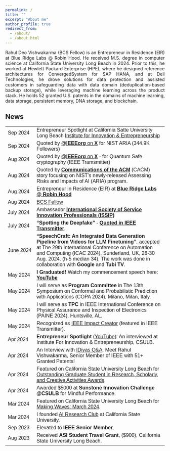 ```yaml
---
permalink: /
title: ""
excerpt: "About me"
author_profile: true
redirect_from: 
  - /about/
  - /about.html
---
```



<head>
<style>
table {
  font-family: arial, sans-serif;
  border-collapse: collapse;
  width: 100%;
}

td, th {
  border: 1px solid #dddddd;
  text-align: left;
  padding: 8px;
}

tr:nth-child(even) {
  background-color: #dddddd;
}
</style>
</head>


<p align="justify">
Rahul Deo Vishwakarma (BCS Fellow) is an Entrepreneur in Residence (EIR) at Blue Ridge Labs @ Robin Hood. He received M.S. degree in computer science at California State University Long Beach in 2024. Prior to this, he worked at Hewlett Packard Enterprise (HPE), where he designed reference architectures for ConvergedSystem for SAP HANA, and at Dell Technologies, he drove solutions for data protection and assisted customers in safeguarding data with data domain (deduplication-based backup storage), while leveraging machine learning across the product stack. He holds 52 granted U.S. patents in the domains of machine learning, data storage, persistent memory, DNA storage, and blockchain.
</p>



<h2> News </h2>

<table>


  <tr>
    <td style="white-space: nowrap;">Sep 2024</td>
    <td> Entrepreneur Spotlight at California Satte University Long Beach <a href="https://www.youtube.com/watch?v=ILHuEi3ocZE" target="_blank"> Institute for Innovation & Entrepreneurship </a> </td>
  </tr>
  
  <tr>
    <td style="white-space: nowrap;">Sep 2024</td>
    <td> Quoted by <a href="https://x.com/IEEEorg/status/1831769317488120298" target="_blank"> <strong>@IEEEorg</strong> on <strong>X</strong></a> for NIST ARIA (344.9K Followers) </td>
  </tr>

  <tr>
    <td style="white-space: nowrap;">Aug 2024</td>
    <td> Quoted by <a href="https://x.com/IEEEorg/status/1829172331022794815" target="_blank"> <strong>@IEEEorg</strong> on <strong>X</strong></a> - for Quantum Safe cryptography (IEEE Tramsmitter) </td>
  </tr>
  
  <tr>
    <td style="white-space: nowrap;">Aug 2024</td>
    <td> Quoted by <a href="https://cacm.acm.org/news/gauging-societal-impacts-of-large-language-models/" target="_blank"> <strong>Communications of the ACM</strong></a> (CACM) story focusing on NIST’s newly-released Assessing Risks and Impacts of AI (ARIA) program. </td>
  </tr>


  <tr>
    <td style="white-space: nowrap;">Aug 2024</td>
    <td> Entrepreneur in Residence (EIR) at <a href="https://www.labs.robinhood.org/build/fellowship" target="_blank"> <strong>Blue Ridge Labs @ Robin Hood</strong></a> </td>
  </tr>

      
  <tr>
    <td style="white-space: nowrap;">Aug 2024</td>
    <td> <a href="https://www.linkedin.com/feed/update/urn:li:activity:7232122187359432706/" target="_blank"> BCS Fellow </a> </td>
  </tr>



  <tr>
    <td style="white-space: nowrap;">July 2024</td>
    <td> Ambassador <a href="https://issip.org" target="_blank"> <strong>International Society of Service Innovation Professionals (ISSIP)</strong></a> </td>
  </tr>



  <tr>
    <td style="white-space: nowrap;">July 2024</td>
    <td><strong>“Spotting the Deepfake”</strong> - <a href="https://transmitter.ieee.org/spotting-the-deepfake/" target="_blank"> <strong>Quoted in IEEE Transmitter</strong></a>.</td>
  </tr>

  
  <tr>
    <td style="white-space: nowrap;">June 2024</td>
    <td><strong>“SpeechCraft: An Integrated Data Generation Pipeline from Videos for LLM Finetuning”</strong>, accepted at The 29th International Conference on Automation and Computing (ICAC 2024), Sunderland, UK, 28-30 Aug. 2024. (h-5 median 34). The work was done in collaboration with <strong>Google</strong> and <strong>Tubi TV</strong>.</td>
  </tr>


  <tr>
    <td style="white-space: nowrap;">May 2024</td>
    <td><strong>I Graduated!</strong> Watch my commencement speech here: <a href="https://youtu.be/kqFHBtrKq3c?t=5858" target="_blank"><strong>YouTube</strong></a></td>
  </tr>

  <tr>
    <td style="white-space: nowrap;">May 2024</td>
    <td>I will serve as <strong>Program Committee</strong> in The 13th Symposium on Conformal and Probabilistic Prediction with Applications (COPA 2024), Milano, Milan, Italy.</td>
  </tr>

  <tr>
    <td style="white-space: nowrap;">May 2024</td>
    <td>I will serve as <strong>TPC</strong> in IEEE International Conference on Physical Assurance and Inspection of Electronics (PAINE 2024), Huntsville, AL.</td>
  </tr>

  <tr>
    <td style="white-space: nowrap;">May 2024</td>
    <td>Recognized as <a href="https://transmitter.ieee.org/author/rahulvishwakarma/" target="_blank">IEEE Impact Creator</a> (featured in IEEE Transmitter).</td>
  </tr>

  <tr>
    <td style="white-space: nowrap;">Apr 2024</td>
    <td><strong>Entrepreneur Spotlight</strong> (<a href="https://www.youtube.com/watch?v=yD4Z8FDQ02Q" target="_blank">YouTube</a>): An interviewed at Institute For Innovation & Entrepreneurship, CSULB.</td>
  </tr>
  
  <tr>
    <td style="white-space: nowrap;">Apr 2024</td>
    <td>An Interview with <a href="https://idiyas.com/blog/idiyas-qa-meet-rahul-vishwakarma-senior-member-of-ieee-with-51-granted-patents/" target="_blank">IDiyas Q&A</a>: Meet Rahul Vishwakarma, Senior Member of IEEE with 51+ Granted Patents!</td>
  </tr>

  <tr>
    <td style="white-space: nowrap;">Apr 2024</td>
    <td>Featured on California State University Long Beach for <a href="https://www.csulb.edu/office-of-the-provost/university-achievement-awards" target="_blank">Outstanding Graduate Student in Research, Scholarly, and Creative Activities Awards</a>.</td>
  </tr>

  <tr>
    <td style="white-space: nowrap;">Apr 2024</td>
    <td>Awarded $5000 at <strong>Sunstone Innovation Challenge @CSULB</strong> for Mindful Performance.</td>
  </tr>

  <tr>
    <td style="white-space: nowrap;">Mar 2024</td>
    <td>Featured on California State University Long Beach for <a href="https://www.csulb.edu/news/making-waves/article/making-waves-march-2024" target="_blank">Making Waves: March 2024</a>.</td>
  </tr>

  <tr>
    <td style="white-space: nowrap;">Mar 2024</td>
    <td>I founded <a href="https://www.csulb.edu/college-of-engineering/article/ai-research-club-launches" target="_blank">AI Research Club</a> at California State University.</td>
  </tr>

  <tr>
    <td style="white-space: nowrap;">Sep 2023</td>
    <td>Elevated to <strong>IEEE Senior Member</strong>.</td>
  </tr>

  <tr>
    <td style="white-space: nowrap;">Aug 2023</td>
    <td>Received <strong>ASI Student Travel Grant</strong>, ($900), California State University Long Beach.</td>
  </tr>

</table>
